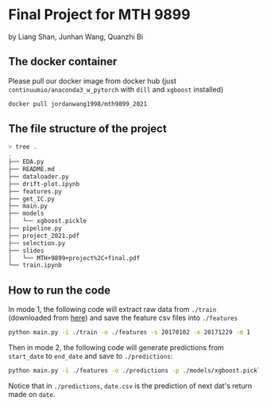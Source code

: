 # Final Project for MTH 9899

by Liang Shan, Junhan Wang, Quanzhi Bi

## The docker container

Please pull our docker image from docker hub (just `continuumio/anaconda3_w_pytorch` with `dill` and `xgboost` installed)

```bash
docker pull jordanwang1998/mth9899_2021
```

## The file structure of the project

```bash
> tree .
.
├── EDA.py
├── README.md
├── dataloader.py
├── drift-plot.ipynb
├── features.py
├── get_IC.py
├── main.py
├── models
│   └── xgboost.pickle
├── pipeline.py
├── project_2021.pdf
├── selection.py
├── slides
│   └── MTH+9899+project%2C+final.pdf
└── train.ipynb
```

## How to run the code

In mode 1, the following code will extract raw data from `./train` (downloaded from [here](https://www.dropbox.com/s/fe0ov6ip19b2z47/train.zip?dl=1)) and save the feature csv files into `./features`

```bash
python main.py -i ./train -o ./features -s 20170102 -e 20171229 -m 1
```

Then in mode 2, the following code will generate predictions from `start_date` to `end_date` and save to `./predictions`:

```bash
python main.py -i ./features -o ./predictions -p ./models/xgboost.pickle -s 20170102 -e 20171229 -m 2
```

Notice that in `./predictions`, `date.csv` is the prediction of next dat's return made on `date`.